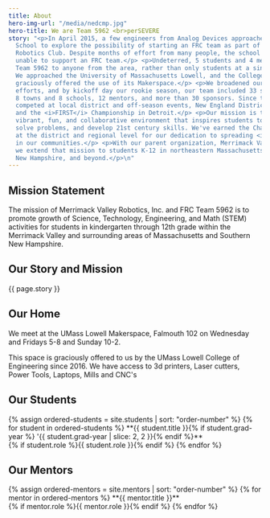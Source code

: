 ```yaml
---
title: About
hero-img-url: "/media/nedcmp.jpg"
hero-title: We are Team 5962 <br>perSEVERE
story: "<p>In April 2015, a few engineers from Analog Devices approached Dracut High
  School to explore the possibility of starting an FRC team as part of the school's
  Robotics Club. Despite months of effort from many people, the school was, unfortunately,
  unable to support an FRC team.</p> <p>Undeterred, 5 students and 4 mentors opened
  Team 5962 to anyone from the area, rather than only students at a single high school.
  We approached the University of Massachusetts Lowell, and the College of Engineering
  graciously offered the use of its Makerspace.</p> <p>We broadened our recruiting
  efforts, and by kickoff day our rookie season, our team included 33 students from
  8 towns and 8 schools, 12 mentors, and more than 30 sponsors. Since then, we've
  competed at local district and off-season events, New England District Championships,
  and the <i>FIRST</i> Championship in Detroit.</p> <p>Our mission is to foster a
  vibrant, fun, and collaborative environment that inspires students to explore STEM,
  solve problems, and develop 21st century skills. We've earned the Chairman's Award
  at the district and regional level for our dedication to spreading <i>FIRST</i>
  in our communities.</p> <p>With our parent organization, Merrimack Valley Robotics,
  we extend that mission to students K-12 in northeastern Massachusetts, southern
  New Hampshire, and beyond.</p>\n"
---
```


## Mission Statement
The mission of Merrimack Valley Robotics, Inc. and FRC Team 5962 is to promote growth of Science, Technology, Engineering, and Math (STEM) activities for students in kindergarten through 12th grade within the Merrimack Valley and surrounding areas of Massachusetts and Southern New Hampshire.


## Our Story and Mission

<article markdown="1">
{{ page.story }}
</article

<div class="divider"></div>


## Our Home
We meet at the UMass Lowell Makerspace, Falmouth 102 on Wednesday and Fridays 5-8 and Sunday 10-2.


This space is graciously offered to us by the UMass Lowell College of Engineering since 2016. We have access to 3d printers, Laser cutters, Power Tools, Laptops, Mills and CNC's


## Our Students

<article class="grid three-columns" markdown="1">
{% assign ordered-students = site.students | sort: "order-number" %}
{% for student in ordered-students %}
**{{ student.title }}{% if student.grad-year %} '{{ student.grad-year | slice: 2, 2 }}{% endif %}**
<br>{% if student.role %}{{ student.role }}{% endif %}
{% endfor %}

## Our Mentors

<article class="grid two-columns" markdown="1">
{% assign ordered-mentors = site.mentors | sort: "order-number" %}
{% for mentor in ordered-mentors %}
**{{ mentor.title }}**
<br>{% if mentor.role %}{{ mentor.role }}{% endif %}
{% endfor %}
</article>